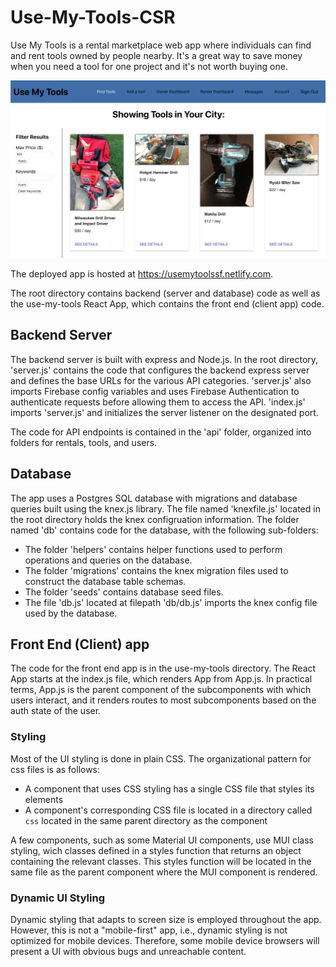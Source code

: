 # Use-My-Tools-CSR
Use My Tools is a rental marketplace web app where individuals can find and rent tools owned by people nearby. It's a great way to save money when you need a tool for one project and it's not worth buying one.

![Search for Tools](/assets/images/find-tools.png)

The deployed app is hosted at https://usemytoolssf.netlify.com.

The root directory contains backend (server and database) code as well as the use-my-tools React App, which contains the front end (client app) code.

## Backend Server

The backend server is built with express and Node.js. In the root directory, 'server.js' contains the code that configures the backend express server and defines the base URLs for the various API categories. 'server.js' also imports Firebase config variables and uses Firebase Authentication to authenticate requests before allowing them to access the API. 'index.js' imports 'server.js' and initializes the server listener on the designated port. 

The code for API endpoints is contained in the 'api' folder, organized into folders for rentals, tools, and users.

## Database

The app uses a Postgres SQL database with migrations and database queries built using the knex.js library. The file named 'knexfile.js' located in the root directory holds the knex configruation information. The folder named 'db' contains code for the database, with the following sub-folders:

- The folder 'helpers' contains helper functions used to perform operations and queries on the database.
- The folder 'migrations' contains the knex migration files used to construct the database table schemas.
- The folder 'seeds' contains database seed files. 
- The file 'db.js' located at filepath 'db/db.js' imports the knex config file used by the database. 

## Front End (Client) app

The code for the front end app is in the use-my-tools directory. The React App starts at the index.js file, which renders App from App.js. In practical terms, App.js is the parent component of the subcomponents with which users interact, and it renders routes to most subcomponents based on the auth state of the user.

### Styling
Most of the UI styling is done in plain CSS. The organizational pattern for css files is as follows:
- A component that uses CSS styling has a single CSS file that styles its elements
- A component's corresponding CSS file is located in a directory called `css` located in the same parent directory as the component

A few components, such as some Material UI components, use MUI class styling, wich classes defined in a styles function that returns an object containing the relevant classes. This styles function will be located in the same file as the parent component where the MUI component is rendered.

### Dynamic UI Styling
Dynamic styling that adapts to screen size is employed throughout the app. However, this is not a "mobile-first" app, i.e., dynamic styling is not optimized for mobile devices. Therefore, some mobile device browsers will present a UI with obvious bugs and unreachable content. 

<!-- ## How to run the app in a development environment:
1) Fork and/or clone the repository.

2) Install dependencies:
    - from the root directory run the command `npm install`

3) Create a local Postgres database, making sure that the username under which you create the db, the password, and the name of the db match the corresponding values in the file 'knex.js' found in the root directory.

4) Run database migrations to create the tables in the postgres db:
    - From the root directory, run the command `knex migrate:latest`

5) Run database seed files:
    - From the root directory, run the command `knex seed:run`

6)  Set up Firebase Authentication:
    - Create an account with Google Firebase
    - Follow documentation on configuring Firebase authentication from the Firebase Console. 
    - Create a .env file in the root directory and copy the configuration values provided by Firebase

7) Start the backend server:
    - From the root directory run command `node index.js`

8) Start the frontend (client) server:
    - cd into the use-my-tools directory by running `cd use-my-tools` from the root directory
    - run the command `npm start` -->


